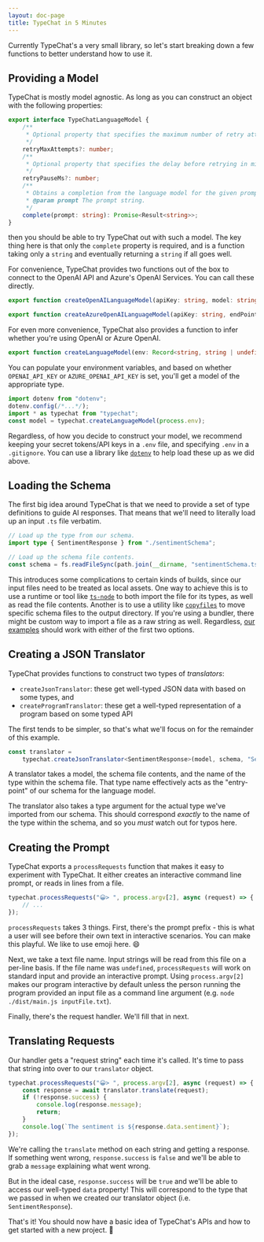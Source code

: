 ```yaml
---
layout: doc-page
title: TypeChat in 5 Minutes
---
```


Currently TypeChat's a very small library, so let's start breaking down a few functions to better understand how to use it.

## Providing a Model

TypeChat is mostly model agnostic.
As long as you can construct an object with the following properties:

```ts
export interface TypeChatLanguageModel {
    /**
     * Optional property that specifies the maximum number of retry attempts (the default is 3).
     */
    retryMaxAttempts?: number;
    /**
     * Optional property that specifies the delay before retrying in milliseconds (the default is 1000ms).
     */
    retryPauseMs?: number;
    /**
     * Obtains a completion from the language model for the given prompt.
     * @param prompt The prompt string.
     */
    complete(prompt: string): Promise<Result<string>>;
}
```

then you should be able to try TypeChat out with such a model.
The key thing here is that only the `complete` property is required, and is a function taking only a `string` and eventually returning a `string` if all goes well.

For convenience, TypeChat provides two functions out of the box to connect to the OpenAI API and Azure's OpenAI Services.
You can call these directly.

```ts
export function createOpenAILanguageModel(apiKey: string, model: string, endPoint? string): TypeChatLanguageModel;

export function createAzureOpenAILanguageModel(apiKey: string, endPoint: string): TypeChatLanguageModel;
```

For even more convenience, TypeChat also provides a function to infer whether you're using OpenAI or Azure OpenAI.

```ts
export function createLanguageModel(env: Record<string, string | undefined>): TypeChatLanguageModel
```

You can populate your environment variables, and based on whether `OPENAI_API_KEY` or `AZURE_OPENAI_API_KEY` is set, you'll get a model of the appropriate type.

```ts
import dotenv from "dotenv";
dotenv.config(/*...*/);
import * as typechat from "typechat";
const model = typechat.createLanguageModel(process.env);
```

Regardless, of how you decide to construct your model, we recommend keeping your secret tokens/API keys in a `.env` file, and specifying `.env` in a `.gitignore`.
You can use a library like [`dotenv`](https://www.npmjs.com/package/dotenv) to help load these up as we did above.

## Loading the Schema

The first big idea around TypeChat is that we need to provide a set of type definitions to guide AI responses.
That means that we'll need to literally load up an input `.ts` file verbatim.

```ts
// Load up the type from our schema.
import type { SentimentResponse } from "./sentimentSchema";

// Load up the schema file contents.
const schema = fs.readFileSync(path.join(__dirname, "sentimentSchema.ts"), "utf8");
```

This introduces some complications to certain kinds of builds, since our input files need to be treated as local assets.
One way to achieve this is to use a runtime or tool like [`ts-node`](https://www.npmjs.com/package/ts-node) to both import the file for its types, as well as read the file contents.
Another is to use a utility like [`copyfiles`](https://www.npmjs.com/package/copyfiles) to move specific schema files to the output directory.
If you're using a bundler, there might be custom way to import a file as a raw string as well.
Regardless, [our examples](https://github.com/microsoft/TypeChat/tree/main/examples) should work with either of the first two options.

## Creating a JSON Translator

TypeChat provides functions to construct two types of *translators*:

- `createJsonTranslator`: these get well-typed JSON data with based on some types, and
- `createProgramTranslator`: these get a well-typed representation of a program based on some typed API

The first tends to be simpler, so that's what we'll focus on for the remainder of this example.

```ts
const translator =
    typechat.createJsonTranslator<SentimentResponse>(model, schema, "SentimentResponse");
```

A translator takes a model, the schema file contents, and the name of the type within the schema file.
That type name effectively acts as the "entry-point" of our schema for the language model.

The translator also takes a type argument for the actual type we've imported from our schema.
This should correspond *exactly* to the name of the type within the schema, and so you *must* watch out for typos here.

## Creating the Prompt

TypeChat exports a `processRequests` function that makes it easy to experiment with TypeChat.
It either creates an interactive command line prompt, or reads in lines from a file.

```ts
typechat.processRequests("😀> ", process.argv[2], async (request) => {
    // ...
});
```

`processRequests` takes 3 things.
First, there's the prompt prefix - this is what a user will see before their own text in interactive scenarios.
You can make this playful.
We like to use emoji here. 😄

Next, we take a text file name.
Input strings will be read from this file on a per-line basis.
If the file name was `undefined`, `processRequests` will work on standard input and provide an interactive prompt.
Using `process.argv[2]` makes our program interactive by default unless the person running the program provided an input file as a command line argument (e.g. `node ./dist/main.js inputFile.txt`).

Finally, there's the request handler.
We'll fill that in next.

## Translating Requests

Our handler gets a "request string" each time it's called.
It's time to pass that string into over to our `translator` object.

```ts
typechat.processRequests("😀> ", process.argv[2], async (request) => {
    const response = await translator.translate(request);
    if (!response.success) {
        console.log(response.message);
        return;
    }
    console.log(`The sentiment is ${response.data.sentiment}`);
});
```

We're calling the `translate` method on each string and getting a response.
If something went wrong, `response.success` is `false` and we'll be able to grab a `message` explaining what went wrong.

But in the ideal case, `response.success` will be `true` and we'll be able to access our well-typed `data` property!
This will correspond to the type that we passed in when we created our translator object (i.e. `SentimentResponse`).

That's it!
You should now have a basic idea of TypeChat's APIs and how to get started with a new project. 🎉
